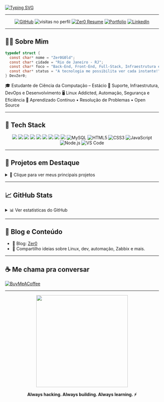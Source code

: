 <!-- Banner Topo -->
<!-- Tentando Criar -->

<!-- Typing SVG -->
[![Typing SVG](https://readme-typing-svg.demolab.com?font=Fira+Code&pause=1000&color=07F714&width=435&lines=Zer0+Aqui!+;Zer0+Here!;Dev+%7C+FullStack+%7C+Infra+%7C+Linux+)](https://git.io/typing-svg)

---

<p align="center">
  <a href="https://github.com/Zer0G0ld"><img alt="GitHub" src="https://img.shields.io/github/followers/Zer0G0ld?label=Seguidores&style=for-the-badge&logo=github" /></a>
  <img src="https://komarev.com/ghpvc/?username=Zer0G0ld&style=for-the-badge&color=green" alt="visitas no perfil"/>
<a href="https://zerodev-blush.vercel.app/doc/Zer0Curriculo.pdf" target="_blank">
	<img src="https://img.shields.io/badge/-Download%20My%20Resume%20(pt_BR)-%23333?style=for-the-badge&logo=webb&logoColor=white" target="_blank" alt="Zer0 Resume"></a>
	  <a href="https://zerodev-blush.vercel.app/"><img alt="Portfolio" src="https://img.shields.io/badge/Portfolio-000?style=for-the-badge&logo=vercel&logoColor=white" /></a>
  <a href="https://www.linkedin.com/in/theuzer0"><img alt="LinkedIn" src="https://img.shields.io/badge/LinkedIn-0A66C2?style=for-the-badge&logo=linkedin&logoColor=white" /></a>
</p>

---

## 👨‍💻 Sobre Mim

```c
typedef struct {
  const char* nome = "Zer0G0ld";
  const char* cidade = "Rio de Janeiro - RJ";
  const char* foco = "Back-End, Front-End, Full-Stack, Infraestrutura e Segurança";
  const char* status = "A tecnologia me possibilita ver cada instante!";
} DevZer0;
````

🎓 Estudante de Ciência da Computação – Estácio
💼 Suporte, Infraestrutura, DevOps e Desenvolvimento
🖥️ Linux Addicted, Automação, Segurança e Eficiência
🧠 Aprendizado Contínuo • Resolução de Problemas • Open Source

---

## 🧰 Tech Stack

<div align="center">
  <img src="https://img.shields.io/badge/Linux-FCC624?style=for-the-badge&logo=linux&logoColor=black" />
  <img src="https://img.shields.io/badge/Python-3676AB?style=for-the-badge&logo=python&logoColor=white" />
  <img src="https://img.shields.io/badge/C-A8B9CC?style=for-the-badge&logo=c&logoColor=black" />
  <img src="https://img.shields.io/badge/Go-00ADD8?style=for-the-badge&logo=go&logoColor=white" />
  <img src="https://img.shields.io/badge/NestJS-E0234E?style=for-the-badge&logo=nestjs&logoColor=white" />
  <img src="https://img.shields.io/badge/Next.js-000000?style=for-the-badge&logo=next.js&logoColor=white" />
  <img src="https://img.shields.io/badge/PostgreSQL-336791?style=for-the-badge&logo=postgresql&logoColor=white" />
  <img src="https://img.shields.io/badge/Docker-0db7ed?style=for-the-badge&logo=docker&logoColor=white" />
  <img src="https://img.shields.io/badge/Zabbix-D40000?style=for-the-badge&logo=zabbix&logoColor=white" />
  <img alt="MySQL" src="https://img.shields.io/badge/MySQL-4479A1?style=for-the-badge&logo=mysql&logoColor=white" />
  <img alt="HTML5" src="https://img.shields.io/badge/HTML5-E34F26?style=for-the-badge&logo=html5&logoColor=white" />
  <img alt="CSS3" src="https://img.shields.io/badge/CSS3-1572B6?style=for-the-badge&logo=css3&logoColor=white" />
  <img alt="JavaScript" src="https://img.shields.io/badge/JavaScript-F7DF1E?style=for-the-badge&logo=javascript&logoColor=black" />
  <img alt="Node.js" src="https://img.shields.io/badge/Node.js-339933?style=for-the-badge&logo=nodedotjs&logoColor=white" />
  <img alt="VS Code" src="https://img.shields.io/badge/VS%20Code-007ACC?style=for-the-badge&logo=visualstudiocode&logoColor=white" />
  
</div>

---

## 🚀 Projetos em Destaque

<details>
  <summary>📂 Clique para ver meus principais projetos</summary>

| Projeto                                                    | Descrição                                |
| ---------------------------------------------------------- | ---------------------------------------- |
| **[Zer0S](https://github.com/Zer0G0ld/Zer0S)**             | 🧠 Sistema Operacional em C              |
| **[Zer0View](https://github.com/Zer0G0ld/Zer0View)**       | 🖼️ Visualizador de imagens em PyQt      |
| **[Zer0Finance](https://github.com/Zer0G0ld/Zer0Finance)** | 💸 App de finanças estilo Nubank         |
| **[zbx-t00lkit](https://github.com/Zer0G0ld/zbx-t00lkit)** | 📡 Templates e scripts para Zabbix       |
| **[Painelzinho](https://github.com/Zer0G0ld/Painelzinho)** | 📺 Plugin para OBS com animações         |
| **[Control](https://github.com/Zer0G0ld/Control)**         | 🗂️ Sistema de controle de toner e peças |
| **[zer0win-tweaks](https://github.com/Zer0G0ld/zer0win-tweaks)**         | 🛠️ Um sistema para otimizar windows |

</details>

---

## 📈 GitHub Stats

<details>
<summary>📊 Ver estatísticas do GitHub</summary>
<p align="center">
  <img height="180em" src="https://github-readme-stats.vercel.app/api?username=Zer0G0ld&show_icons=true&theme=radical&count_private=true" />
  <img height="180em" src="https://github-readme-stats.vercel.app/api/top-langs/?username=Zer0G0ld&layout=compact&theme=radical&langs_count=10" />
</p>

 <picture>
  <source media="(prefers-color-scheme: dark)" srcset="https://raw.githubusercontent.com/Francine02/Francine02/output/pacman-contribution-graph-dark.svg">
  <source media="(prefers-color-scheme: light)" srcset="https://raw.githubusercontent.com/Francine02/Francine02/output/pacman-contribution-graph.svg">
  <img alt="pacman contribution graph" src="https://raw.githubusercontent.com/Francine02/Francine02/output/pacman-contribution-graph.svg">
</picture>

![Snake](https://raw.githubusercontent.com/ThaTiemsz/ThaTiemsz/output/snake.svg)
</details>

---

## 📝 Blog e Conteúdo

* 🔗 Blog: [Zer0](https://zerodev-blush.vercel.app/)
* 💬 Compartilho ideias sobre Linux, dev, automação, Zabbix e mais.

---

## ☕ Me chama pra conversar

[![BuyMeACoffee](https://img.shields.io/badge/-Buy%20Me%20a%20Coffee-FFDD00?style=for-the-badge\&logo=buymeacoffee\&logoColor=black)](https://buymeacoffee.com/zer0.g0ld)

---

<p align="center">
  <img src="https://media.tenor.com/0AV4bC0UDRkAAAAd/coding.gif" width="300px" />
</p>

<p align="center"><b>Always hacking. Always building. Always learning. ⚡</b></p>
